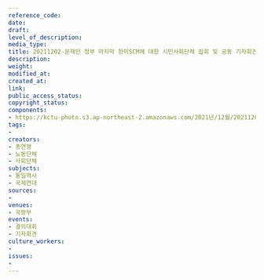 ```yaml
---
reference_code: 
date: 
draft: 
level_of_description: 
media_type: 
title: 20211202-문재인 정부 마지막 한미SCM에 대한 시민사회단체 집회 및 공동 기자회견
description: 
weight: 
modified_at: 
created_at: 
link: 
public_access_status: 
copyright_status: 
components:
- https://kctu-photo.s3.ap-northeast-2.amazonaws.com/2021년/12월/20211202-문재인+정부+마지막+한미SCM에+대한+시민사회단체+집회+및+공동+기자회견/_1D20143.jpg
tags:
- 
creators:
- 총연맹
- 노동단체
- 사회단체
subjects:
- 통일역사
- 국제연대
sources:
- 
venues:
- 국방부
events:
- 결의대회
- 기자회견
culture_workers:
- 
issues:
- 
---
```

